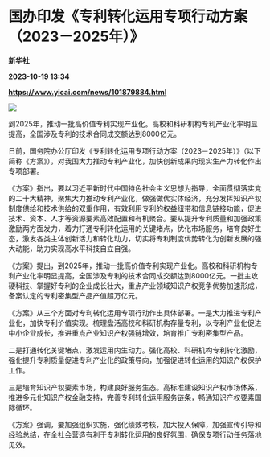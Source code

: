 # 国办印发《专利转化运用专项行动方案（2023－2025年）》
**新华社**

**2023-10-19 13:34**

**https://www.yicai.com/news/101879884.html**

![](https://imgcdn.yicai.com/uppics/slides/2023/10/1cf768b5948cf8518cdf4f7f97e2851c.jpg)

到2025年，推动一批高价值专利实现产业化。高校和科研机构专利产业化率明显提高，全国涉及专利的技术合同成交额达到8000亿元。

日前，国务院办公厅印发《专利转化运用专项行动方案（2023－2025年）》（以下简称《方案》），对我国大力推动专利产业化，加快创新成果向现实生产力转化作出专项部署。

《方案》指出，要以习近平新时代中国特色社会主义思想为指导，全面贯彻落实党的二十大精神，聚焦大力推动专利产业化，做强做优实体经济，充分发挥知识产权制度供给和技术供给的双重作用，有效利用专利的权益纽带和信息链接功能，促进技术、资本、人才等资源要素高效配置和有机聚合。要从提升专利质量和加强政策激励两方面发力，着力打通专利转化运用的关键堵点，优化市场服务，培育良好生态，激发各类主体创新活力和转化动力，切实将专利制度优势转化为创新发展的强大动能，助力实现高水平科技自立自强。

《方案》提出，到2025年，推动一批高价值专利实现产业化。高校和科研机构专利产业化率明显提高，全国涉及专利的技术合同成交额达到8000亿元。一批主攻硬科技、掌握好专利的企业成长壮大，重点产业领域知识产权竞争优势加速形成，备案认定的专利密集型产品产值超万亿元。

《方案》从三个方面对专利转化运用专项行动作出具体部署。一是大力推进专利产业化，加快专利价值实现。梳理盘活高校和科研机构存量专利，以专利产业化促进中小企业成长，推进重点产业知识产权强链增效，培育推广专利密集型产品。

二是打通转化关键堵点，激发运用内生动力。强化高校、科研机构专利转化激励，强化提升专利质量促进专利产业化的政策导向，加强促进转化运用的知识产权保护工作。

三是培育知识产权要素市场，构建良好服务生态。高标准建设知识产权市场体系，推进多元化知识产权金融支持，完善专利转化运用服务链条，畅通知识产权要素国际循环。

《方案》强调，要加强组织实施，强化绩效考核，加大投入保障，加强宣传引导和经验总结，在全社会营造有利于专利转化运用的良好氛围，确保专项行动任务落地见效。